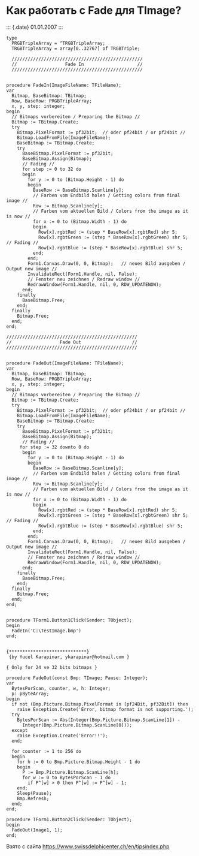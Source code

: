 Как работать с Fade для TImage?
===============================

::: {.date}
01.01.2007
:::

    type 
      PRGBTripleArray = ^TRGBTripleArray; 
      TRGBTripleArray = array[0..32767] of TRGBTriple; 
     
      ///////////////////////////////////////////////// 
      //                  Fade In                    // 
      ///////////////////////////////////////////////// 
     
     
    procedure FadeIn(ImageFileName: TFileName); 
    var 
      Bitmap, BaseBitmap: TBitmap; 
      Row, BaseRow: PRGBTripleArray; 
      x, y, step: integer; 
    begin 
      // Bitmaps vorbereiten / Preparing the Bitmap // 
      Bitmap := TBitmap.Create; 
      try 
        Bitmap.PixelFormat := pf32bit;  // oder pf24bit / or pf24bit // 
        Bitmap.LoadFromFile(ImageFileName); 
        BaseBitmap := TBitmap.Create; 
        try 
          BaseBitmap.PixelFormat := pf32bit; 
          BaseBitmap.Assign(Bitmap); 
          // Fading // 
          for step := 0 to 32 do 
          begin 
            for y := 0 to (Bitmap.Height - 1) do 
            begin 
              BaseRow := BaseBitmap.Scanline[y]; 
              // Farben vom Endbild holen / Getting colors from final image // 
              Row := Bitmap.Scanline[y]; 
              // Farben vom aktuellen Bild / Colors from the image as it is now // 
              for x := 0 to (Bitmap.Width - 1) do 
              begin 
                Row[x].rgbtRed := (step * BaseRow[x].rgbtRed) shr 5; 
                Row[x].rgbtGreen := (step * BaseRow[x].rgbtGreen) shr 5; // Fading // 
                Row[x].rgbtBlue := (step * BaseRow[x].rgbtBlue) shr 5; 
              end; 
            end; 
            Form1.Canvas.Draw(0, 0, Bitmap);   // neues Bild ausgeben / Output new image // 
            InvalidateRect(Form1.Handle, nil, False); 
            // Fenster neu zeichnen / Redraw window // 
            RedrawWindow(Form1.Handle, nil, 0, RDW_UPDATENOW); 
          end; 
        finally 
          BaseBitmap.Free; 
        end; 
      finally 
        Bitmap.Free; 
      end; 
    end; 
     
    ///////////////////////////////////////////////// 
    //                  Fade Out                   // 
    ///////////////////////////////////////////////// 
     
     
    procedure FadeOut(ImageFileName: TFileName); 
    var 
      Bitmap, BaseBitmap: TBitmap; 
      Row, BaseRow: PRGBTripleArray; 
      x, y, step: integer; 
    begin 
      // Bitmaps vorbereiten / Preparing the Bitmap // 
      Bitmap := TBitmap.Create; 
      try 
        Bitmap.PixelFormat := pf32bit;  // oder pf24bit / or pf24bit // 
        Bitmap.LoadFromFile(ImageFileName); 
        BaseBitmap := TBitmap.Create; 
        try 
          BaseBitmap.PixelFormat := pf32bit; 
          BaseBitmap.Assign(Bitmap); 
          // Fading // 
         for step := 32 downto 0 do 
          begin 
            for y := 0 to (Bitmap.Height - 1) do 
            begin 
              BaseRow := BaseBitmap.Scanline[y]; 
              // Farben vom Endbild holen / Getting colors from final image // 
              Row := Bitmap.Scanline[y]; 
              // Farben vom aktuellen Bild / Colors from the image as it is now // 
              for x := 0 to (Bitmap.Width - 1) do 
              begin 
                Row[x].rgbtRed := (step * BaseRow[x].rgbtRed) shr 5; 
                Row[x].rgbtGreen := (step * BaseRow[x].rgbtGreen) shr 5; // Fading // 
                Row[x].rgbtBlue := (step * BaseRow[x].rgbtBlue) shr 5; 
              end; 
            end; 
            Form1.Canvas.Draw(0, 0, Bitmap);   // neues Bild ausgeben / Output new image // 
            InvalidateRect(Form1.Handle, nil, False); 
            // Fenster neu zeichnen / Redraw window // 
            RedrawWindow(Form1.Handle, nil, 0, RDW_UPDATENOW); 
          end; 
        finally 
          BaseBitmap.Free; 
        end; 
      finally 
        Bitmap.Free; 
      end; 
    end; 
     
     
    procedure TForm1.Button1Click(Sender: TObject); 
    begin 
      FadeIn('C:\TestImage.bmp') 
    end; 
     
     
    {*****************************} 
     {by Yucel Karapinar, ykarapinar@hotmail.com } 
     
    { Only for 24 ve 32 bits bitmaps } 
     
    procedure FadeOut(const Bmp: TImage; Pause: Integer); 
    var 
      BytesPorScan, counter, w, h: Integer; 
      p: pByteArray; 
    begin 
      if not (Bmp.Picture.Bitmap.PixelFormat in [pf24Bit, pf32Bit]) then 
        raise Exception.Create('Error, bitmap format is not supporting.'); 
      try 
        BytesPorScan := Abs(Integer(Bmp.Picture.Bitmap.ScanLine[1]) - 
          Integer(Bmp.Picture.Bitmap.ScanLine[0])); 
      except 
        raise Exception.Create('Error!!'); 
      end; 
     
      for counter := 1 to 256 do 
      begin 
        for h := 0 to Bmp.Picture.Bitmap.Height - 1 do 
        begin 
          P := Bmp.Picture.Bitmap.ScanLine[h]; 
          for w := 0 to BytesPorScan - 1 do 
            if P^[w] > 0 then P^[w] := P^[w] - 1; 
        end; 
        Sleep(Pause); 
        Bmp.Refresh; 
      end; 
    end; 
     
    procedure TForm1.Button2Click(Sender: TObject); 
    begin 
      FadeOut(Image1, 1); 
    end; 

Взято с сайта <https://www.swissdelphicenter.ch/en/tipsindex.php>
